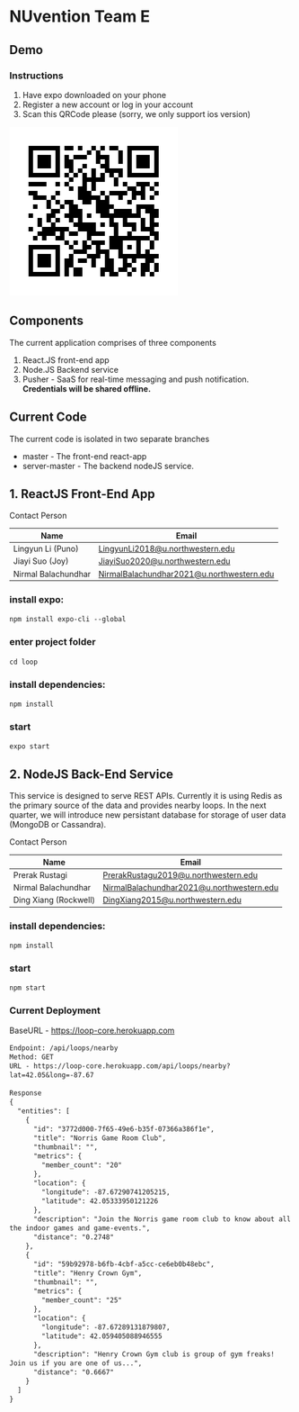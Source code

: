 # NUvention Team E

## Demo
### Instructions

1. Have expo downloaded on your phone 
2. Register a new account or log in your account
3. Scan this QRCode please (sorry, we only support ios version)

![Image of QRCode](ios.png)

## Components
The current application comprises of three components
1. React.JS front-end app
2. Node.JS Backend service
3. Pusher - SaaS for real-time messaging and push notification. **Credentials will be shared offline.**

## Current Code
The current code is isolated in two separate branches
* master - The front-end react-app
* server-master - The backend nodeJS service.

## 1. ReactJS Front-End App
Contact Person

| Name | Email |
| ----------------------|-----------------------------------------|
| Lingyun Li (Puno) | LingyunLi2018@u.northwestern.edu |
| Jiayi Suo (Joy) | JiayiSuo2020@u.northwestern.edu |
| Nirmal Balachundhar | NirmalBalachundhar2021@u.northwestern.edu |

### install expo:
```
npm install expo-cli --global
```
### enter project folder
```
cd loop 
```
### install dependencies:
```
npm install
```
### start
```
expo start
```

## 2. NodeJS Back-End Service
This service is designed to serve REST APIs. Currently it is using Redis as the primary source of the data and provides nearby loops. In the next quarter, we will introduce new persistant database for storage of user data (MongoDB or Cassandra).

Contact Person

| Name | Email |
| ----------------------|-----------------------------------------|
| Prerak Rustagi | PrerakRustagu2019@u.northwestern.edu |
| Nirmal Balachundhar | NirmalBalachundhar2021@u.northwestern.edu |
| Ding Xiang (Rockwell) | DingXiang2015@u.northwestern.edu |

### install dependencies:
```
npm install
```

### start
```
npm start
```

### Current Deployment
BaseURL - https://loop-core.herokuapp.com

```
Endpoint: /api/loops/nearby
Method: GET
URL - https://loop-core.herokuapp.com/api/loops/nearby?lat=42.05&long=-87.67

Response 
{
  "entities": [
    {
      "id": "3772d000-7f65-49e6-b35f-07366a386f1e",
      "title": "Norris Game Room Club",
      "thumbnail": "",
      "metrics": {
        "member_count": "20"
      },
      "location": {
        "longitude": -87.67290741205215,
        "latitude": 42.05333950121226
      },
      "description": "Join the Norris game room club to know about all the indoor games and game-events.",
      "distance": "0.2748"
    },
    {
      "id": "59b92978-b6fb-4cbf-a5cc-ce6eb0b48ebc",
      "title": "Henry Crown Gym",
      "thumbnail": "",
      "metrics": {
        "member_count": "25"
      },
      "location": {
        "longitude": -87.67289131879807,
        "latitude": 42.059405088946555
      },
      "description": "Henry Crown Gym club is group of gym freaks! Join us if you are one of us...",
      "distance": "0.6667"
    }
  ]
}
```

